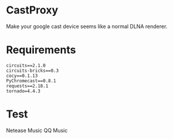 # CastProxy
Make your google cast device seems like a normal DLNA renderer.

# Requirements

```
circuits==2.1.0
circuits-bricks==0.3
cocy==0.1.13
PyChromecast==0.8.1
requests==2.18.1
tornado=4.4.3
```

# Test

Netease Music
QQ Music

